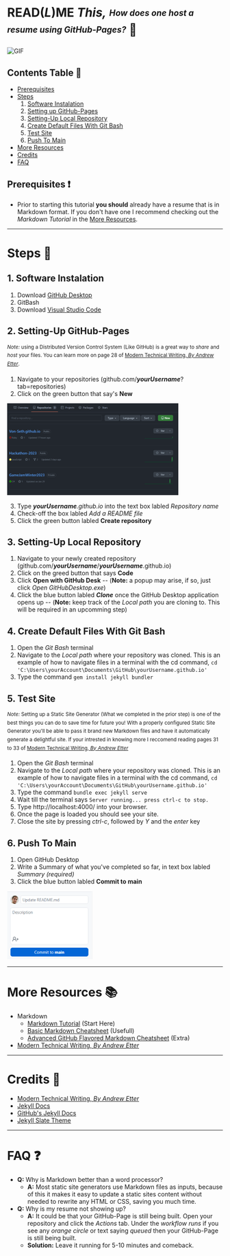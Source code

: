 # READ(*L*)ME *This,* <sub><sup>*How does one host a resume using GitHub-Pages?*</sub></sup> 🤨

![GIF](/readmeAssets/resume.gif)

## Contents Table 📂
- [Prerequisites](#prerequisites-)
- [Steps](#steps-)
  1. [Software Instalation](#1-software-instalation)
  2. [Setting up GitHub-Pages](#2-setting-up-github-pages)
  3. [Setting-Up Local Repository](#3-setting-up-local-repository)
  4. [Create Default Files With Git Bash](#4-create-default-files-with-git-bash)
  5. [Test Site](#5-test-site)
  6. [Push To Main](#6-push-to-main)
- [More Resources](#more-resources-)
- [Credits](#contents-table-)
- [FAQ](#faq-)


## Prerequisites ❗
- Prior to starting this tutorial __you should__ already have a resume that is in Markdown format. If you don't have one I recommend checking out the *Markdown Tutorial* in the [More Resources](#more-resources-). 

---
# Steps 👣

## 1. Software Instalation
 1. Download [GitHub Desktop](https://desktop.github.com/)
 2. GitBash
 3. Download [Visual Studio Code](https://code.visualstudio.com/)
 

## 2. Setting-Up GitHub-Pages
<sup>*Note:* using a Distributed Version Control System (Like GitHub) is a great way to *share* and *host* your files. You can learn more on page 28 of [Modern Technical Writing, *By Andrew Etter*](https://www.amazon.ca/gp/product/B01A2QL9SS/ref=kinw_myk_ro_title).
  1. Navigate to your repositories (github.com/__*yourUsername*__?tab=repositories)
  2. Click on the green button that say's __New__
  
![Image](/readmeAssets/GitHubNewRepo.png)

  3. Type *__yourUsername__.github.io* into the text box labled *Repository name*
  4. Check-off the box labled *Add a README file*
  5. Click the green button labled __Create repository__ 

## 3. Setting-Up Local Repository
  1. Navigate to your newly created repository (github.com/__*yourUsername*__/__*yourUsername*__.github.io)
  2. Click on the greed button that says __Code__
  3. Click __Open with GitHub Desk__ -- (__Note:__ a popup may arise, if so, just click *Open GitHubDesktop.exe*) 
  4. Click the blue button labled __*Clone*__ once the GitHub Desktop application opens up -- (__Note:__ keep track of the *Local path* you are cloning to. This will be required in an upcomming step)

## 4. Create Default Files With Git Bash
  1. Open the *Git Bash* terminal
  2. Navigate to the *Local path* where your repository was cloned. This is an example of how to navigate files in a terminal with the cd command, ```cd 'C:\Users\yourAccount\Documents\GitHub\yourUsername.github.io'```
  3. Type the command ```gem install jekyll bundler```


## 5. Test Site
<sup>*Note:* Setting up a Static Site Generator (What we completed in the prior step) is one of the best things you can do to save time for future you! With a properly configured Static Site Generator you'll be able to pass it brand new Markdown files and have it automatically generate a delightful site. If your intrested in knowing more I reccomend reading pages 31 to 33 of [Modern Technical Writing, *By Andrew Etter*](https://www.amazon.ca/gp/product/B01A2QL9SS/ref=kinw_myk_ro_title)
  1. Open the *Git Bash* terminal
  2. Navigate to the *Local path* where your repository was cloned. This is an example of how to navigate files in a terminal with the cd command, ```cd 'C:\Users\yourAccount\Documents\GitHub\yourUsername.github.io'```
  3. Type the command ```bundle exec jekyll serve```
  4. Wait till the terminal says ```Server running... press ctrl-c to stop.```
  5. Type http://localhost:4000/ into your browser.
  6. Once the page is loaded you should see your site.
  7. Close the site by pressing *ctrl-c*, followed by *Y* and the *enter* key


## 6. Push To Main
  1. Open GitHub Desktop
  2. Write a Summary of what you've completed so far, in text box labled *Summary (required)*
  3. Click the blue button labled __Commit to main__
  
  ![Image](/readmeAssets/GitHubDesktopCommit.png)


---
# More Resources 📚
* Markdown
  * [Markdown Tutorial](https://www.markdowntutorial.com/) (Start Here)
  * [Basic Markdown Cheatsheet](https://github.com/adam-p/markdown-here/wiki/Markdown-Cheatsheet) (Usefull)
  * [Advanced GitHub Flavored Markdown Cheatsheet](https://github.github.com/gfm/) (Extra)
* [Modern Technical Writing, *By Andrew Etter*](https://www.amazon.ca/gp/product/B01A2QL9SS/ref=kinw_myk_ro_title)

---
# Credits 📜
* [Modern Technical Writing, *By Andrew Etter*](https://www.amazon.ca/gp/product/B01A2QL9SS/ref=kinw_myk_ro_title)
* [Jekyll Docs](https://jekyllrb.com/docs/)
* [GitHub's Jekyll Docs](https://docs.github.com/en/pages/setting-up-a-github-pages-site-with-jekyll)
* [Jekyll Slate Theme](https://github.com/pages-themes/slate)

---
# FAQ ❓
- __Q:__ Why is Markdown better than a word processor?
  - __A:__ Most static site generators use Markdown files as inputs, because of this it makes it easy to update a static sites content without needed to rewrite any HTML or CSS, saving you much time.
- __Q:__ Why is my resume not showing up?
  - __A:__ It could be that your GitHub-Page is still being built. Open your repository and click the *Actions* tab. Under the *workflow runs* if you see any *orange circle* or text saying *queued* then your GitHub-Page is still being built.
  - __Solution:__ Leave it running for 5-10 minutes and comeback.
